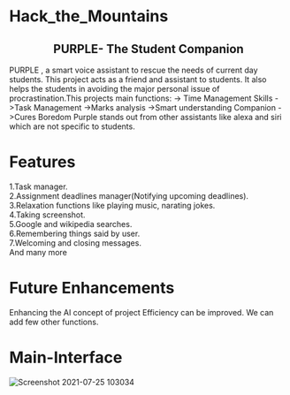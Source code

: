 # Hack_the_Mountains
<h2 align="center">PURPLE- The Student Companion</h2>
 
PURPLE , a smart voice assistant to rescue the needs of current day students. This project acts as a friend and assistant to students. It also helps the students in avoiding the major personal issue of procrastination.This projects main functions: 
-> Time Management Skills
->Task Management 
->Marks analysis
->Smart understanding Companion
->Cures Boredom
Purple stands out from other assistants like alexa and siri which are not specific to students. 

# Features
1.Task manager.<br />
2.Assignment deadlines manager(Notifying upcoming deadlines).<br />
3.Relaxation functions like playing music, narating jokes.<br />
4.Taking  screenshot.<br />
5.Google and wikipedia searches.<br />
6.Remembering things said by user.<br />
7.Welcoming and closing messages.<br />
And many more

# Future Enhancements
Enhancing the AI concept of project
Efficiency can be improved.
We can add few other functions.


# Main-Interface
![Screenshot 2021-07-25 103034](https://user-images.githubusercontent.com/68593617/126888295-f6d0777c-f53d-4478-9972-ff031d48b4d6.png)
